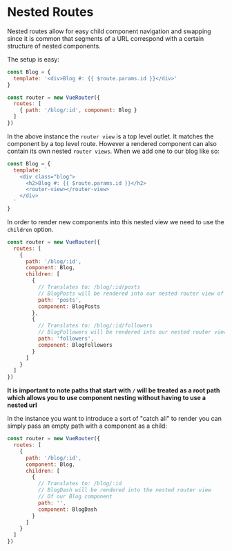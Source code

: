 # Nested Routes

Nested routes allow for easy child component navigation and swapping since it is common that segments of a URL correspond with a certain structure of nested components.

The setup is easy:

```js
const Blog = {
  template: '<div>Blog #: {{ $route.params.id }}</div>'
}

const router = new VueRouter({
  routes: [
    { path: '/blog/:id', component: Blog }
  ]
})
```

In the above instance the `router view` is a top level outlet. It matches the component by a top level route. However a rendered component can also contain its own nested `router views`. When we add one to our blog like so:

```js
const Blog = {
  template: `
    <div class="blog">
      <h2>Blog #: {{ $route.params.id }}</h2>
      <router-view></router-view>
    </div>
  `
}
```

In order to render new components into this nested view we need to use the `children` option.

```js
const router = new VueRouter({
  routes: [
    {
      path: '/blog/:id',
      component: Blog,
      children: [
        {
          // Translates to: /blog/:id/posts
          // BlogPosts will be rendered into our nested router view of Blog
          path: 'posts',
          component: BlogPosts
        },
        {
          // Translates to: /blog/:id/followers
          // BlogFollowers will be rendered into our nested router view of Blog
          path: 'followers',
          component: BlogFollowers
        }
      ]
    }
  ]
})
```
**It is important to note paths that start with `/` will be treated as a root path which allows you to use component nesting without having to use a nested url**

In the instance you want to introduce a sort of "catch all" to render you can simply pass an empty path with a component as a child:

```js
const router = new VueRouter({
  routes: [
    {
      path: '/blog/:id',
      component: Blog,
      children: [
        {
          // Translates to: /blog/:id
          // BlogDash will be rendered into the nested router view
          // Of our Blog component
          path: '',
          component: BlogDash
        }
      ]
    }
  ]
})
```
